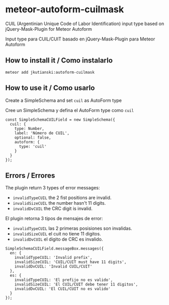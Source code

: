 # meteor-autoform-cuilmask
CUIL (Argentinian Unique Code of Labor Identification) input type based on jQuery-Mask-Plugin for Meteor Autoform

Input type para CUIL/CUIT basado en jQuery-Mask-Plugin para Meteor Autoform

## How to install it / Como instalarlo

`meteor add jkutianski:autoform-cuilmask`

## How to use it / Como usarlo

Create a SimpleSchema and set `cuil` as AutoForm type

Cree un SimpleSchema y defina el AutoForm type como `cuil`

```
const SimpleSchemaCUILField = new SimpleSchema({
  cuil: {
    type: Number,
    label: 'Número de CUIL',
    optional: false,
    autoform: {
      type: 'cuil'
    }
  }
});
```

## Errors / Errores

The plugin return 3 types of error messages:

* `invalidTypeCUIL` the 2 fist positions are invalid.
* `invalidSizeCUIL` the number hasn't 11 digits.
* `invalidDvCUIL` the CRC digit is invalid.


El plugin retorna 3 tipos de mensajes de error:

* `invalidTypeCUIL` las 2 primeras posisiones son invalidas.
* `invalidSizeCUIL` el cuit no tiene 11 digitos.
* `invalidDvCUIL` el digito de CRC es invalido.


```
SimpleSchemaCUILField.messageBox.messages({
  en: {
    invalidTypeCUIL: 'Invalid prefix',
    invalidSizeCUIL: 'CUIL/CUIT must have 11 digits',
    invalidDvCUIL: 'Invalid CUIL/CUIT'
  },
  es: {
    invalidTypeCUIL: 'El prefijo no es valido',
    invalidSizeCUIL: 'El CUIL/CUIT debe tener 11 digitos',
    invalidDvCUIL: 'El CUIL/CUIT no es valido'
  }
});
```
